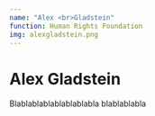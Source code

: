 ```yaml
---
name: "Alex <br>Gladstein"
function: Human Rights Foundation
img: alexgladstein.png
---
```


# Alex Gladstein
 
Blablablablablablablabla
blablablabla

